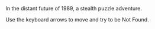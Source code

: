 In the distant future of 1989, a stealth puzzle adventure.

Use the keyboard arrows to move and try to be Not Found.